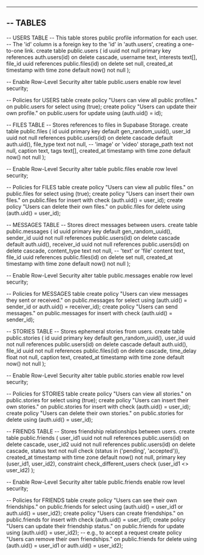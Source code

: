 -----------------------------------------
-- TABLES
-----------------------------------------

-- USERS TABLE
-- This table stores public profile information for each user.
-- The 'id' column is a foreign key to the 'id' in 'auth.users', creating a one-to-one link.
create table public.users (
  id uuid not null primary key references auth.users(id) on delete cascade,
  username text,
  interests text[],
  file_id uuid references public.files(id) on delete set null,
  created_at timestamp with time zone default now() not null
);

-- Enable Row-Level Security
alter table public.users enable row level security;

-- Policies for USERS table
create policy "Users can view all public profiles." on public.users for select using (true);
create policy "Users can update their own profile." on public.users for update using (auth.uid() = id);

-- FILES TABLE
-- Stores references to files in Supabase Storage.
create table public.files (
  id uuid primary key default gen_random_uuid(),
  user_id uuid not null references public.users(id) on delete cascade default auth.uid(),
  file_type text not null, -- 'image' or 'video'
  storage_path text not null,
  caption text,
  tags text[],
  created_at timestamp with time zone default now() not null
);

-- Enable Row-Level Security
alter table public.files enable row level security;

-- Policies for FILES table
create policy "Users can view all public files." on public.files for select using (true);
create policy "Users can insert their own files." on public.files for insert with check (auth.uid() = user_id);
create policy "Users can delete their own files." on public.files for delete using (auth.uid() = user_id);


-- MESSAGES TABLE
-- Stores direct messages between users.
create table public.messages (
  id uuid primary key default gen_random_uuid(),
  sender_id uuid not null references public.users(id) on delete cascade default auth.uid(),
  receiver_id uuid not null references public.users(id) on delete cascade,
  content_type text not null, -- 'text' or 'file'
  content text,
  file_id uuid references public.files(id) on delete set null,
  created_at timestamp with time zone default now() not null
);

-- Enable Row-Level Security
alter table public.messages enable row level security;

-- Policies for MESSAGES table
create policy "Users can view messages they sent or received." on public.messages for select using (auth.uid() = sender_id or auth.uid() = receiver_id);
create policy "Users can send messages." on public.messages for insert with check (auth.uid() = sender_id);

-- STORIES TABLE
-- Stores ephemeral stories from users.
create table public.stories (
  id uuid primary key default gen_random_uuid(),
  user_id uuid not null references public.users(id) on delete cascade default auth.uid(),
  file_id uuid not null references public.files(id) on delete cascade,
  time_delay float not null,
  caption text,
  created_at timestamp with time zone default now() not null
);

-- Enable Row-Level Security
alter table public.stories enable row level security;

-- Policies for STORIES table
create policy "Users can view all stories." on public.stories for select using (true);
create policy "Users can insert their own stories." on public.stories for insert with check (auth.uid() = user_id);
create policy "Users can delete their own stories." on public.stories for delete using (auth.uid() = user_id);

-- FRIENDS TABLE
-- Stores friendship relationships between users.
create table public.friends (
  user_id1 uuid not null references public.users(id) on delete cascade,
  user_id2 uuid not null references public.users(id) on delete cascade,
  status text not null check (status in ('pending', 'accepted')),
  created_at timestamp with time zone default now() not null,
  primary key (user_id1, user_id2),
  constraint check_different_users check (user_id1 <> user_id2)
);

-- Enable Row-Level Security
alter table public.friends enable row level security;

-- Policies for FRIENDS table
create policy "Users can see their own friendships." on public.friends for select using (auth.uid() = user_id1 or auth.uid() = user_id2);
create policy "Users can create friendships." on public.friends for insert with check (auth.uid() = user_id1);
create policy "Users can update their friendship status." on public.friends for update using (auth.uid() = user_id2); -- e.g., to accept a request
create policy "Users can remove their own friendships." on public.friends for delete using (auth.uid() = user_id1 or auth.uid() = user_id2);